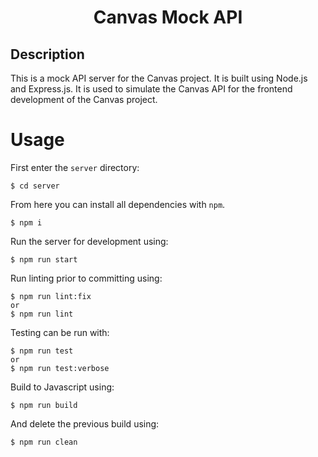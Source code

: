 <h1 align="center">
  Canvas Mock API
</h1>

## Description

This is a mock API server for the Canvas project. It is built using Node.js and Express.js. It is used to simulate the Canvas API for the frontend development of the Canvas project.

# Usage

First enter the `server` directory:

```
$ cd server
```

From here you can install all dependencies with `npm`.

```
$ npm i
```

Run the server for development using:

```
$ npm run start
```

Run linting prior to committing using:

```
$ npm run lint:fix
or
$ npm run lint
```

Testing can be run with:

```
$ npm run test
or
$ npm run test:verbose
```

Build to Javascript using:

```
$ npm run build
```

And delete the previous build using:

```
$ npm run clean
```